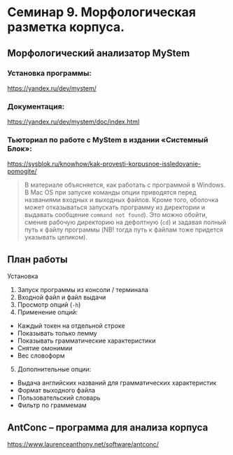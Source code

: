 # Семинар 9. Морфологическая разметка корпуса.


## Морфологический анализатор MyStem
### Установка программы:
<https://yandex.ru/dev/mystem/>

### Документация:
<https://yandex.ru/dev/mystem/doc/index.html>

### Тьюториал по работе с MyStem в издании «Системный Блок»:
<https://sysblok.ru/knowhow/kak-provesti-korpusnoe-issledovanie-pomogite/>

> В материале объясняется, как работать с программой в Windows. В Mac OS при запуске команды опции приводятся перед названиями входных и выходных файлов. Кроме того, оболочка может отказываться запускать программу из директории и выдавать сообщение `command not found`). Это можно обойти, сменив рабочую директорию на дефолтную (`cd`) и задавая полный путь к файлу программы (NB! тогда путь к файлам тоже придется указывать целиком).

## План работы
Установка
1. Запуск программы из консоли / терминала
2. Входной файл и файл выдачи
3. Просмотр опций (`-h`)
4. Применение опций:
- Каждый токен на отдельной строке
- Показывать только лемму
- Показывать грамматические характеристики
- Снятие омонимии
- Вес словоформ
5. Дополнительные опции:
- Выдача английских названий для грамматических характеристик
- Формат выходного файла
- Пользовательский словарь
- Фильтр по граммемам

## AntConc – программа для анализа корпуса
<https://www.laurenceanthony.net/software/antconc/>
